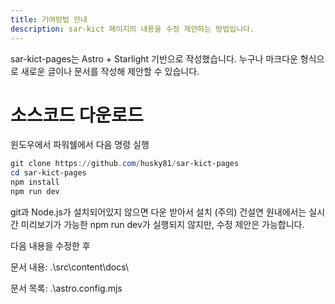 ```yaml
---
title: 기여방법 안내
description: sar-kict 페이지의 내용을 수정 제안하는 방법입니다.
---
```


sar-kict-pages는 Astro + Starlight 기반으로 작성했습니다.
누구나 마크다운 형식으로 새로운 글이나 문서를 작성해 제안할 수 있습니다.

# 소스코드 다운로드

윈도우에서 파워쉘에서 다음 명령 실행

```powershell
git clone https://github.com/husky81/sar-kict-pages
cd sar-kict-pages
npm install
npm run dev
```

git과 Node.js가 설치되어있지 않으면 다운 받아서 설치
(주의) 건설연 원내에서는 실시간 미리보기가 가능한 npm run dev가 실행되지 않지만, 수정 제안은 가능합니다.

다음 내용을 수정한 후 

문서 내용: .\src\content\docs\

문서 목록: .\astro.config.mjs
